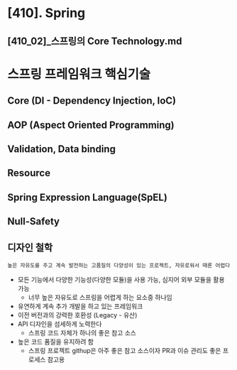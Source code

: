 # [410]. Spring
## [410_02]_스프링의 Core Technology.md

# 스프링 프레임워크 핵심기술

## Core (DI - Dependency Injection, IoC)
## AOP (Aspect Oriented Programming)
## Validation, Data binding
## Resource
## Spring Expression Language(SpEL)
## Null-Safety
## 디자인 철학
    높은 자유도를 주고 계속 발전하는 고품질의 다양성이 있는 프로젝트, 자유로워서 때론 어렵다

* 모든 기능에서 다양한 기능성(다양한 모듈)을 사용 가능, 심지어 외부 모듈을 활용 가능  
  * 너무 높은 자유도로 스프링을 어렵게 하는 요소중 하나임
* 유연하게 계속 추가 개발을 하고 있는 프레임워크
* 이전 버전과의 강력한 호환성 (Legacy - 유산)
* API 디자인을 섬세하게 노력한다
  * 스프링 코드 자체가 하나의 좋은 참고 소스
* 높은 코드 품질을 유지하려 함
  * 스프링 프로젝트 githup은 아주 좋은 참고 소스이자 PR과 이슈 관리도 좋은 프로세스 참고용
